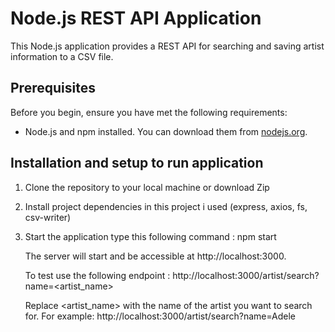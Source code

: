 # Node.js REST API Application

This Node.js application provides a REST API for searching and saving artist information to a CSV file.

## Prerequisites

Before you begin, ensure you have met the following requirements:

- Node.js and npm installed. You can download them from [nodejs.org](https://nodejs.org/).

## Installation and setup to run application

1. Clone the repository to your local machine or download Zip
2. Install project dependencies in this project i used (express, axios, fs, csv-writer)
3. Start the application type this following command : npm start

   The server will start and be accessible at http://localhost:3000.

   To test use the following endpoint :
   http://localhost:3000/artist/search?name=<artist_name>

   Replace <artist_name> with the name of the artist you want to search for.
   For example:
   http://localhost:3000/artist/search?name=Adele

   
 
 
